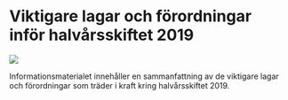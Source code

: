 # Viktigare lagar och förordningar inför halvårsskiftet 2019

![](/contentassets/1340317edabe4743942170c93457600a/vlf-forsatt.png?width=150&quality=85)

Informationsmaterialet innehåller en sammanfattning av de viktigare lagar och förordningar som träder i kraft kring halvårsskiftet 2019.
